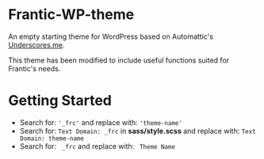 Frantic-WP-theme
================

An empty starting theme for WordPress based on Automattic's [Underscores.me](http://underscores.me/).

This theme has been modified to include useful functions suited for Frantic's needs.

Getting Started
===============

* Search for: `'_frc'` and replace with: `'theme-name'`
* Search for: `Text Domain: _frc` in **sass/style.scss** and replace with: `Text Domain: theme-name`
* Search for: ` _frc` and replace with: ` Theme Name`
